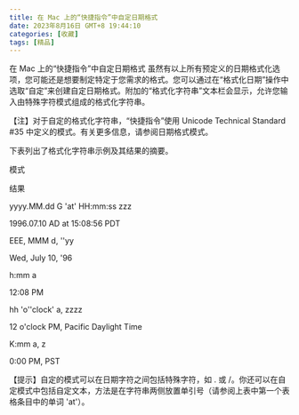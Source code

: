```yaml
---
title: 在 Mac 上的“快捷指令”中自定日期格式
date: 2023年8月16日 GMT+8 19:44:10
categories: [收藏]
tags: [精品]
---
```


在 Mac 上的“快捷指令”中自定日期格式
虽然有以上所有预定义的日期格式化选项，您可能还是想要制定特定于您需求的格式。您可以通过在“格式化日期”操作中选取“自定”来创建自定日期格式。附加的“格式化字符串”文本栏会显示，允许您输入由特殊字符模式组成的格式化字符串。

【注】对于自定的格式化字符串，“快捷指令”使用 Unicode Technical Standard #35 中定义的模式。有关更多信息，请参阅日期格式模式。

下表列出了格式化字符串示例及其结果的摘要。

模式

结果

yyyy.MM.dd G 'at' HH:mm:ss zzz

1996.07.10 AD at 15:08:56 PDT

EEE, MMM d, ''yy

Wed, July 10, '96

h:mm a

12:08 PM

hh 'o''clock' a, zzzz

12 o'clock PM, Pacific Daylight Time

K:mm a, z

0:00 PM, PST

【提示】自定的模式可以在日期字符之间包括特殊字符，如 . 或 /。你还可以在自定模式中包括自定文本，方法是在字符串两侧放置单引号（请参阅上表中第一个表格条目中的单词 'at'）。
